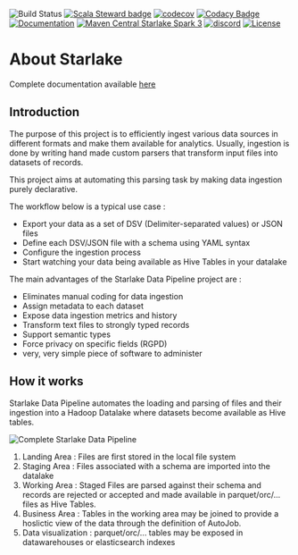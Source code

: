 ![Build Status](https://github.com/starlake-ai/starlake/workflows/Build/badge.svg)
[![Scala Steward badge](https://img.shields.io/badge/Scala_Steward-helping-blue.svg?style=flat&logo=data:image/png;base64,iVBORw0KGgoAAAANSUhEUgAAAA4AAAAQCAMAAAARSr4IAAAAVFBMVEUAAACHjojlOy5NWlrKzcYRKjGFjIbp293YycuLa3pYY2LSqql4f3pCUFTgSjNodYRmcXUsPD/NTTbjRS+2jomhgnzNc223cGvZS0HaSD0XLjbaSjElhIr+AAAAAXRSTlMAQObYZgAAAHlJREFUCNdNyosOwyAIhWHAQS1Vt7a77/3fcxxdmv0xwmckutAR1nkm4ggbyEcg/wWmlGLDAA3oL50xi6fk5ffZ3E2E3QfZDCcCN2YtbEWZt+Drc6u6rlqv7Uk0LdKqqr5rk2UCRXOk0vmQKGfc94nOJyQjouF9H/wCc9gECEYfONoAAAAASUVORK5CYII=)](https://scala-steward.org)
[![codecov](https://codecov.io/gh/starlake-ai/starlake/branch/master/graph/badge.svg)](https://codecov.io/gh/starlake-ai/starlake)
[![Codacy Badge](https://app.codacy.com/project/badge/Grade/569178d6936842808702e72c30d74643)](https://www.codacy.com/gh/starlake-ai/starlake/dashboard?utm_source=github.com&amp;utm_medium=referral&amp;utm_content=starlake-ai/starlake&amp;utm_campaign=Badge_Grade)
[![Documentation](https://img.shields.io/badge/docs-passing-green.svg)](https://starlake-ai.github.io/starlake/)
[![Maven Central Starlake Spark 3](https://maven-badges.herokuapp.com/maven-central/ai.starlake/starlake-spark3_2.12/badge.svg)](https://maven-badges.herokuapp.com/maven-central/ai.starlake/starlake-spark3_2.12)
[![discord](https://img.shields.io/discord/833336395430625310.svg?logo=discord&logoColor=fff&label=Discord&color=7389d8)](https://discord.com/channels/833336395430625310/908709208025858079)
[![License](https://img.shields.io/badge/License-Apache%202.0-blue.svg)](https://opensource.org/licenses/Apache-2.0)
# About Starlake

Complete documentation available [here](https://starlake-ai.github.io/starlake/index.html)

## Introduction

The purpose of this project is to efficiently ingest various data
sources in different formats and make them available for analytics.
Usually, ingestion is done by writing hand made custom parsers that
transform input files into datasets of records.

This project aims at automating this parsing task by making data
ingestion purely declarative.

The workflow below is a typical use case :

* Export your data as a set of DSV (Delimiter-separated values) or JSON files
* Define each DSV/JSON file with a schema using YAML syntax
* Configure the ingestion process
* Start watching your data being available as Hive Tables in your  datalake


The main advantages of the Starlake Data Pipeline project are :

* Eliminates manual coding for data ingestion
* Assign metadata to each dataset
* Expose data ingestion metrics and history
* Transform text files to strongly typed records
* Support semantic types
* Force privacy on specific fields (RGPD)
* very, very simple piece of software to administer

## How it works

Starlake Data Pipeline automates the loading and parsing of files and
their ingestion into a Hadoop Datalake where datasets become
available as Hive tables.

![Complete Starlake Data Pipeline]( docs/static/img/guide/animated-elt.gif "Complete Starlake Data Pipeline")


1. Landing Area : Files are first stored in the local file system
2. Staging Area : Files associated with a schema are imported into the datalake
3. Working Area : Staged Files are parsed against their schema and records are rejected or accepted and made available in parquet/orc/... files as Hive Tables.
4. Business Area : Tables in the working area may be joined to provide a hoslictic view of the data through the definition of AutoJob.
5. Data visualization : parquet/orc/... tables may be exposed in datawarehouses or elasticsearch indexes



